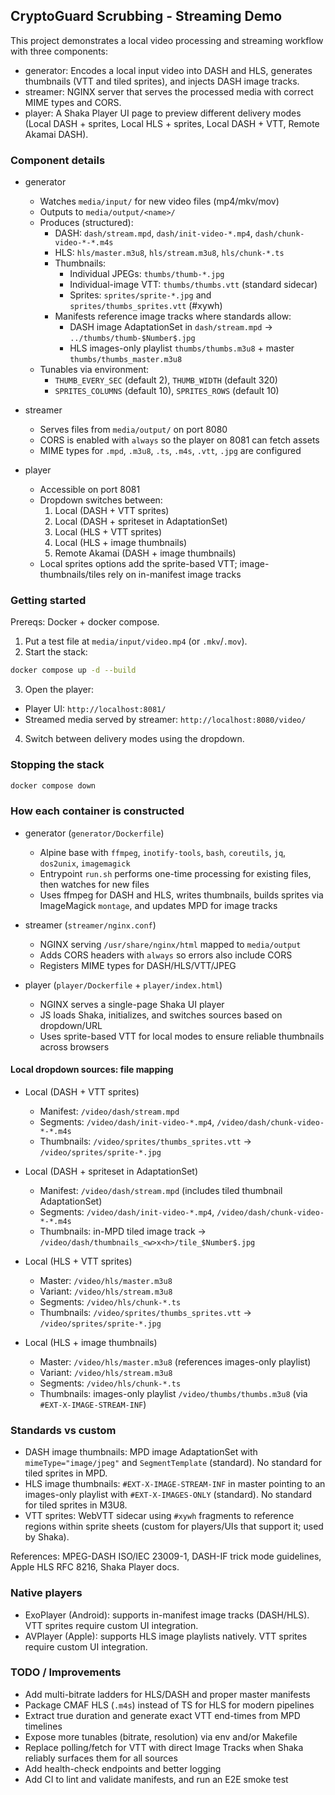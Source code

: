## CryptoGuard Scrubbing - Streaming Demo

This project demonstrates a local video processing and streaming workflow with three components:

- generator: Encodes a local input video into DASH and HLS, generates thumbnails (VTT and tiled sprites), and injects DASH image tracks.
- streamer: NGINX server that serves the processed media with correct MIME types and CORS.
- player: A Shaka Player UI page to preview different delivery modes (Local DASH + sprites, Local HLS + sprites, Local DASH + VTT, Remote Akamai DASH).

### Component details

- generator
  - Watches `media/input/` for new video files (mp4/mkv/mov)
  - Outputs to `media/output/<name>/`
  - Produces (structured):
    - DASH: `dash/stream.mpd`, `dash/init-video-*.mp4`, `dash/chunk-video-*-*.m4s`
    - HLS: `hls/master.m3u8`, `hls/stream.m3u8`, `hls/chunk-*.ts`
    - Thumbnails:
      - Individual JPEGs: `thumbs/thumb-*.jpg`
      - Individual-image VTT: `thumbs/thumbs.vtt` (standard sidecar)
      - Sprites: `sprites/sprite-*.jpg` and `sprites/thumbs_sprites.vtt` (#xywh)
    - Manifests reference image tracks where standards allow:
      - DASH image AdaptationSet in `dash/stream.mpd` → `../thumbs/thumb-$Number$.jpg`
      - HLS images-only playlist `thumbs/thumbs.m3u8` + master `thumbs/thumbs_master.m3u8`
  - Tunables via environment:
    - `THUMB_EVERY_SEC` (default 2), `THUMB_WIDTH` (default 320)
    - `SPRITES_COLUMNS` (default 10), `SPRITES_ROWS` (default 10)

- streamer
  - Serves files from `media/output/` on port 8080
  - CORS is enabled with `always` so the player on 8081 can fetch assets
  - MIME types for `.mpd`, `.m3u8`, `.ts`, `.m4s`, `.vtt`, `.jpg` are configured

- player
  - Accessible on port 8081
  - Dropdown switches between:
    1. Local (DASH + VTT sprites)
    2. Local (DASH + spriteset in AdaptationSet)
    3. Local (HLS + VTT sprites)
    4. Local (HLS + image thumbnails)
    5. Remote Akamai (DASH + image thumbnails)
  - Local sprites options add the sprite-based VTT; image-thumbnails/tiles rely on in-manifest image tracks

### Getting started

Prereqs: Docker + docker compose.

1. Put a test file at `media/input/video.mp4` (or `.mkv`/`.mov`).
2. Start the stack:

```sh
docker compose up -d --build
```

3. Open the player:

- Player UI: `http://localhost:8081/`
- Streamed media served by streamer: `http://localhost:8080/video/`

4. Switch between delivery modes using the dropdown.

### Stopping the stack

```sh
docker compose down
```

### How each container is constructed

- generator (`generator/Dockerfile`)
  - Alpine base with `ffmpeg`, `inotify-tools`, `bash`, `coreutils`, `jq`, `dos2unix`, `imagemagick`
  - Entrypoint `run.sh` performs one-time processing for existing files, then watches for new files
  - Uses ffmpeg for DASH and HLS, writes thumbnails, builds sprites via ImageMagick `montage`, and updates MPD for image tracks

- streamer (`streamer/nginx.conf`)
  - NGINX serving `/usr/share/nginx/html` mapped to `media/output`
  - Adds CORS headers with `always` so errors also include CORS
  - Registers MIME types for DASH/HLS/VTT/JPEG

- player (`player/Dockerfile` + `player/index.html`)
  - NGINX serves a single-page Shaka UI player
  - JS loads Shaka, initializes, and switches sources based on dropdown/URL
  - Uses sprite-based VTT for local modes to ensure reliable thumbnails across browsers

#### Local dropdown sources: file mapping

- Local (DASH + VTT sprites)
  - Manifest: `/video/dash/stream.mpd`
  - Segments: `/video/dash/init-video-*.mp4`, `/video/dash/chunk-video-*-*.m4s`
  - Thumbnails: `/video/sprites/thumbs_sprites.vtt` → `/video/sprites/sprite-*.jpg`

- Local (DASH + spriteset in AdaptationSet)
  - Manifest: `/video/dash/stream.mpd` (includes tiled thumbnail AdaptationSet)
  - Segments: `/video/dash/init-video-*.mp4`, `/video/dash/chunk-video-*-*.m4s`
  - Thumbnails: in-MPD tiled image track → `/video/dash/thumbnails_<w>x<h>/tile_$Number$.jpg`

- Local (HLS + VTT sprites)
  - Master: `/video/hls/master.m3u8`
  - Variant: `/video/hls/stream.m3u8`
  - Segments: `/video/hls/chunk-*.ts`
  - Thumbnails: `/video/sprites/thumbs_sprites.vtt` → `/video/sprites/sprite-*.jpg`

- Local (HLS + image thumbnails)
  - Master: `/video/hls/master.m3u8` (references images-only playlist)
  - Variant: `/video/hls/stream.m3u8`
  - Segments: `/video/hls/chunk-*.ts`
  - Thumbnails: images-only playlist `/video/thumbs/thumbs.m3u8` (via `#EXT-X-IMAGE-STREAM-INF`)

### Standards vs custom

- DASH image thumbnails: MPD image AdaptationSet with `mimeType="image/jpeg"` and `SegmentTemplate` (standard). No standard for tiled sprites in MPD.
- HLS image thumbnails: `#EXT-X-IMAGE-STREAM-INF` in master pointing to an images-only playlist with `#EXT-X-IMAGES-ONLY` (standard). No standard for tiled sprites in M3U8.
- VTT sprites: WebVTT sidecar using `#xywh` fragments to reference regions within sprite sheets (custom for players/UIs that support it; used by Shaka).

References: MPEG-DASH ISO/IEC 23009-1, DASH-IF trick mode guidelines, Apple HLS RFC 8216, Shaka Player docs.

### Native players

- ExoPlayer (Android): supports in-manifest image tracks (DASH/HLS). VTT sprites require custom UI integration.
- AVPlayer (Apple): supports HLS image playlists natively. VTT sprites require custom UI integration.

### TODO / Improvements

- Add multi-bitrate ladders for HLS/DASH and proper master manifests
- Package CMAF HLS (`.m4s`) instead of TS for HLS for modern pipelines
- Extract true duration and generate exact VTT end-times from MPD timelines
- Expose more tunables (bitrate, resolution) via env and/or Makefile
- Replace polling/fetch for VTT with direct Image Tracks when Shaka reliably surfaces them for all sources
- Add health-check endpoints and better logging
- Add CI to lint and validate manifests, and run an E2E smoke test

